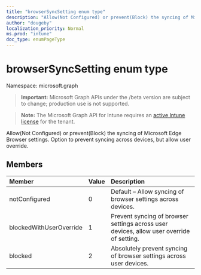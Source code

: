 ```yaml
---
title: "browserSyncSetting enum type"
description: "Allow(Not Configured) or prevent(Block) the syncing of Microsoft Edge Browser settings. Option to prevent syncing across devices, but allow user override."
author: "dougeby"
localization_priority: Normal
ms.prod: "intune"
doc_type: enumPageType
---
```


# browserSyncSetting enum type

Namespace: microsoft.graph

> **Important:** Microsoft Graph APIs under the /beta version are subject to change; production use is not supported.

> **Note:** The Microsoft Graph API for Intune requires an [active Intune license](https://go.microsoft.com/fwlink/?linkid=839381) for the tenant.

Allow(Not Configured) or prevent(Block) the syncing of Microsoft Edge Browser settings. Option to prevent syncing across devices, but allow user override.

## Members
|Member|Value|Description|
|:---|:---|:---|
|notConfigured|0|Default – Allow syncing of browser settings across devices.|
|blockedWithUserOverride|1|Prevent syncing of browser settings across user devices, allow user override of setting.|
|blocked|2|Absolutely prevent syncing of browser settings across user devices.|





